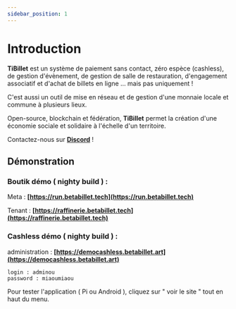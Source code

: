 ```yaml
---
sidebar_position: 1
---
```


# Introduction

**TiBillet** est un système de paiement sans contact, zéro espèce (cashless), de gestion d'évènement, de gestion de salle de restauration, d'engagement associatif et d'achat de billets en ligne … mais pas uniquement !

C'est aussi un outil de mise en réseau et de gestion d'une monnaie locale et commune à plusieurs lieux.

Open-source, blockchain et fédération, **TiBillet** permet la création d'une économie sociale et solidaire à l'échelle d'un territoire. 

Contactez-nous sur **[Discord](https://discord.gg/7FJvtYx)** !

## Démonstration

### Boutik démo ( nighty build ) :

Meta :
**[https://run.betabillet.tech](https://run.betabillet.tech)**
 
Tenant :
**[https://raffinerie.betabillet.tech](https://raffinerie.betabillet.tech)**
   

### Cashless démo ( nighty build ) :

administration : 
**[https://democashless.betabillet.art](https://democashless.betabillet.art)**

    login : adminou
    password : miaoumiaou

Pour tester l'application ( Pi ou Android ), cliquez sur " voir le site " tout en haut du menu.


